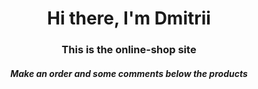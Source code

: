 <h1 align="center">Hi there, I'm Dmitrii</a> 
<h3 align="center">This is the online-shop site</h3>
<h5 align="center">Make an order and some comments below the products</h5>